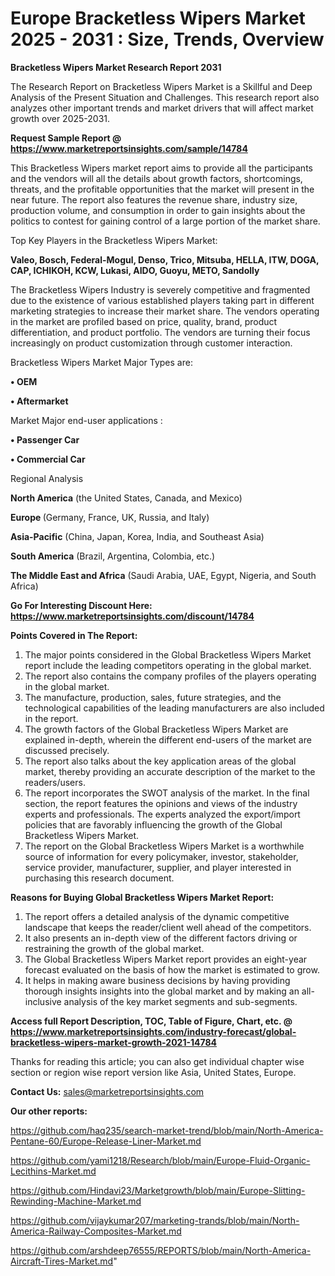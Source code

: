  # Europe Bracketless Wipers Market 2025 - 2031 : Size, Trends, Overview

<strong>Bracketless Wipers Market Research Report 2031</strong>

The Research Report on Bracketless Wipers Market is a Skillful and Deep Analysis of the Present Situation and Challenges. This research report also analyzes other important trends and market drivers that will affect market growth over 2025-2031.

<strong>Request Sample Report @ <a href=https://www.marketreportsinsights.com/sample/14784>https://www.marketreportsinsights.com/sample/14784</a></strong>

This Bracketless Wipers market report aims to provide all the participants and the vendors will all the details about growth factors, shortcomings, threats, and the profitable opportunities that the market will present in the near future. The report also features the revenue share, industry size, production volume, and consumption in order to gain insights about the politics to contest for gaining control of a large portion of the market share.

Top Key Players in the Bracketless Wipers Market:

<strong>Valeo, Bosch, Federal-Mogul, Denso, Trico, Mitsuba, HELLA, ITW, DOGA, CAP, ICHIKOH, KCW, Lukasi, AIDO, Guoyu, METO, Sandolly</strong>

The Bracketless Wipers Industry is severely competitive and fragmented due to the existence of various established players taking part in different marketing strategies to increase their market share. The vendors operating in the market are profiled based on price, quality, brand, product differentiation, and product portfolio. The vendors are turning their focus increasingly on product customization through customer interaction.

Bracketless Wipers Market Major Types are:

<strong>• OEM

• Aftermarket</strong>

Market Major end-user applications :

<strong>• Passenger Car

• Commercial Car</strong>

Regional Analysis

</u><strong><b>North America</b></strong> (the United States, Canada, and Mexico)

<strong><b>Europe </b></strong>(Germany, France, UK, Russia, and Italy)

<strong><b>Asia-Pacific</b></strong> (China, Japan, Korea, India, and Southeast Asia)

<strong><b>South America</b></strong> (Brazil, Argentina, Colombia, etc.)

<strong><b>The Middle East and Africa</b></strong> (Saudi Arabia, UAE, Egypt, Nigeria, and South Africa)

<strong>Go For Interesting Discount Here: <a href=https://www.marketreportsinsights.com/discount/14784>https://www.marketreportsinsights.com/discount/14784</a></strong>

<strong>Points Covered in The Report:</strong>
<ol>
  <li>The major points considered in the Global Bracketless Wipers Market report include the leading competitors operating in the global market.</li>
  <li>The report also contains the company profiles of the players operating in the global market.</li>
  <li>The manufacture, production, sales, future strategies, and the technological capabilities of the leading manufacturers are also included in the report.</li>
  <li>The growth factors of the Global Bracketless Wipers Market are explained in-depth, wherein the different end-users of the market are discussed precisely.</li>
  <li>The report also talks about the key application areas of the global market, thereby providing an accurate description of the market to the readers/users.</li>
  <li>The report incorporates the SWOT analysis of the market. In the final section, the report features the opinions and views of the industry experts and professionals. The experts analyzed the export/import policies that are favorably influencing the growth of the Global Bracketless Wipers Market.</li>
  <li>The report on the Global Bracketless Wipers Market is a worthwhile source of information for every policymaker, investor, stakeholder, service provider, manufacturer, supplier, and player interested in purchasing this research document.</li>
</ol>
<strong>Reasons for Buying Global Bracketless Wipers Market Report:</strong>

<ol>
  <li>The report offers a detailed analysis of the dynamic competitive landscape that keeps the reader/client well ahead of the competitors.</li>
  <li>It also presents an in-depth view of the different factors driving or restraining the growth of the global market.</li>
  <li>The Global Bracketless Wipers Market report provides an eight-year forecast evaluated on the basis of how the market is estimated to grow.</li>
  <li>It helps in making aware business decisions by having providing thorough insights insights into the global market and by making an all-inclusive analysis of the key market segments and sub-segments.</li>
</ol>
<strong>Access full Report Description, TOC, Table of Figure, Chart, etc. @ <a href=https://www.marketreportsinsights.com/industry-forecast/global-bracketless-wipers-market-growth-2021-14784>https://www.marketreportsinsights.com/industry-forecast/global-bracketless-wipers-market-growth-2021-14784</a></strong>


Thanks for reading this article; you can also get individual chapter wise section or region wise report version like Asia, United States, Europe.

<strong>Contact Us:</strong>
sales@marketreportsinsights.com

<strong>Our other reports:</strong>

<a href=https://github.com/haq235/search-market-trend/blob/main/North-America-Pentane-60/Europe-Release-Liner-Market.md>https://github.com/haq235/search-market-trend/blob/main/North-America-Pentane-60/Europe-Release-Liner-Market.md</a>

<a href=https://github.com/yami1218/Research/blob/main/Europe-Fluid-Organic-Lecithins-Market.md>https://github.com/yami1218/Research/blob/main/Europe-Fluid-Organic-Lecithins-Market.md</a>

<a href=https://github.com/Hindavi23/Marketgrowth/blob/main/Europe-Slitting-Rewinding-Machine-Market.md>https://github.com/Hindavi23/Marketgrowth/blob/main/Europe-Slitting-Rewinding-Machine-Market.md</a>

<a href=https://github.com/vijaykumar207/marketing-trands/blob/main/North-America-Railway-Composites-Market.md>https://github.com/vijaykumar207/marketing-trands/blob/main/North-America-Railway-Composites-Market.md</a>

<a href=https://github.com/arshdeep76555/REPORTS/blob/main/North-America-Aircraft-Tires-Market.md>https://github.com/arshdeep76555/REPORTS/blob/main/North-America-Aircraft-Tires-Market.md</a>"

